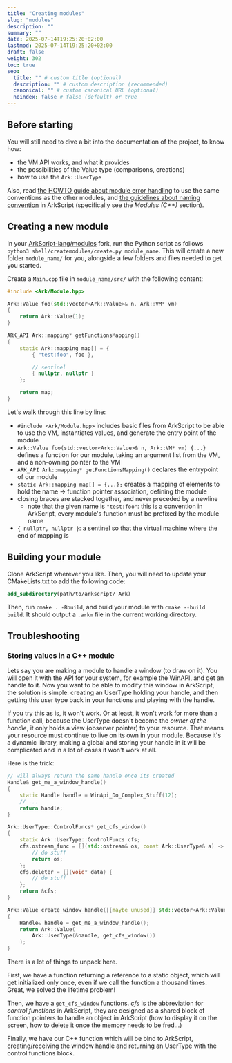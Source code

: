 ```yaml
---
title: "Creating modules"
slug: "modules"
description: ""
summary: ""
date: 2025-07-14T19:25:20+02:00
lastmod: 2025-07-14T19:25:20+02:00
draft: false
weight: 302
toc: true
seo:
  title: "" # custom title (optional)
  description: "" # custom description (recommended)
  canonical: "" # custom canonical URL (optional)
  noindex: false # false (default) or true
---
```


## Before starting

You will still need to dive a bit into the documentation of the project, to know how:
- the VM API works, and what it provides
- the possibilities of the Value type (comparisons, creations)
- how to use the `Ark::UserType`

Also, read [the HOWTO guide about module error handling](/docs/reference/module_error_handling) to use the same conventions as the other modules, and [the guidelines about naming convention](/docs/guides/naming) in ArkScript (specifically see the *Modules (C++)* section).

## Creating a new module

In your [ArkScript-lang/modules](https://github.com/ArkScript-lang/modules) fork, run the Python script as follows `python3 shell/createmodules/create.py module_name`. This will create a new folder `module_name/` for you, alongside a few folders and files needed to get you started.

Create a `Main.cpp` file in `module_name/src/` with the following content:

```cpp
#include <Ark/Module.hpp>

Ark::Value foo(std::vector<Ark::Value>& n, Ark::VM* vm)
{
    return Ark::Value(1);
}

ARK_API Ark::mapping* getFunctionsMapping()
{
    static Ark::mapping map[] = {
        { "test:foo", foo },

        // sentinel
        { nullptr, nullptr }
    };

    return map;
}
```

Let's walk through this line by line:

- `#include <Ark/Module.hpp>` includes basic files from ArkScript to be able to use the VM, instantiates values, and generate the entry point of the module
- `Ark::Value foo(std::vector<Ark::Value>& n, Ark::VM* vm) {...}` defines a function for our module, taking an argument list from the VM, and a non-owning pointer to the VM
- `ARK_API Ark::mapping* getFunctionsMapping()` declares the entrypoint of our module
- `static Ark::mapping map[] = {...};` creates a mapping of elements to hold the name -> function pointer association, defining the module
- closing braces are stacked together, and never preceded by a newline
    - note that the given name is `"test:foo"`: this is a convention in ArkScript, every module's function must be prefixed by the module name
- `{ nullptr, nullptr }`: a sentinel so that the virtual machine where the end of mapping is

## Building your module

Clone ArkScript wherever you like. Then, you will need to update your CMakeLists.txt to add the following code:

```cmake
add_subdirectory(path/to/arkscript/ Ark)
```

Then, run `cmake . -Bbuild`, and build your module with `cmake --build build`. It should output a `.arkm` file in the current working directory.

## Troubleshooting

### Storing values in a C++ module

Lets say you are making a module to handle a window (to draw on it). You will open it with the API for your system, for example the WinAPI, and get an handle to it. Now you want to be able to modify this window in ArkScript, the solution is simple: creating an UserType holding your handle, and then getting this user type back in your functions and playing with the handle.

If you try this as is, it won't work. Or at least, it won't work for more than a function call, because the UserType doesn't become the *owner of the handle*, it only holds a view (observer pointer) to your resource. That means your resource must continue to live on its own in your module. Because it's a dynamic library, making a global and storing your handle in it will be complicated and in a lot of cases it won't work at all.

Here is the trick:

```cpp
// will always return the same handle once its created
Handle& get_me_a_window_handle()
{
    static Handle handle = WinApi_Do_Complex_Stuff(12);
    // ...
    return handle;
}

Ark::UserType::ControlFuncs* get_cfs_window()
{
    static Ark::UserType::ControlFuncs cfs;
    cfs.ostream_func = [](std::ostream& os, const Ark::UserType& a) -> std::ostream& {
        // do stuff
        return os;
    };
    cfs.deleter = [](void* data) {
        // do stuff
    };
    return &cfs;
}

Ark::Value create_window_handle([[maybe_unused]] std::vector<Ark::Value>& args, [[maybe_unused]] Ark::VM* vm)
{
    Handle& handle = get_me_a_window_handle();
    return Ark::Value(
        Ark::UserType(&handle, get_cfs_window())
    );
}
```

There is a lot of things to unpack here.

First, we have a function returning a reference to a static object, which will get initialized only once, even if we call the function a thousand times. Great, we solved the lifetime problem!

Then, we have a `get_cfs_window` functions. *cfs* is the abbreviation for *control functions* in ArkScript, they are designed as a shared block of function pointers to handle an object in ArkScript (how to display it on the screen, how to delete it once the memory needs to be fred...)

Finally, we have our C++ function which will be bind to ArkScript, creating/receiving the window handle and returning an UserType with the control functions block.

